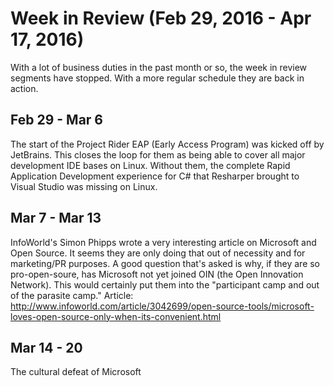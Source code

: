 # Week in Review (Feb 29, 2016 - Apr 17, 2016)

With a lot of business duties in the past month or so, the week in review segments have stopped. With a more regular schedule they are back in action.

## Feb 29 - Mar 6

The start of the Project Rider EAP (Early Access Program) was kicked off by JetBrains. This closes the loop for them as being able to cover all major development IDE bases on Linux. Without them, the complete Rapid Application Development experience for C# that Resharper brought to Visual Studio was missing on Linux.

## Mar 7 - Mar 13

InfoWorld's Simon Phipps wrote a very interesting article on Microsoft and Open Source. It seems they are only doing that out of necessity and for marketing/PR purposes. A good question that's asked is why, if they are so pro-open-soure, has Microsoft not yet joined OIN (the Open Innovation Network). This would certainly put them into the "participant camp and out of the parasite camp." Article: http://www.infoworld.com/article/3042699/open-source-tools/microsoft-loves-open-source-only-when-its-convenient.html

## Mar 14 - 20

The cultural defeat of Microsoft